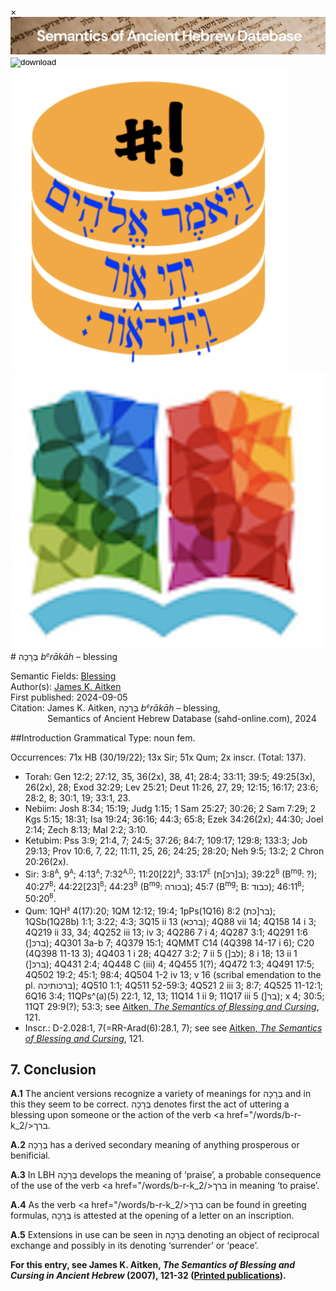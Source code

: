 <div id="modal" class="modal">
  <div class="modal-content">
    <span class="close">&times;</span>
    <div class="modal-body" id="modal-body"></div>
  </div>
</div><html><body><img id="banner" src="../../images/banners/banner.png" alt="banner" /></body></html>

<div><input id="download" title="Download/print the document" type="image" onclick="print_document()" src="../../images/icons/download3.png" alt="download" /></div><div><a id="shebanq" title="Word in SHEBANQ" href="https://shebanq.ancient-data.org/hebrew/word?id=1BRKHiin" target="_blank"><img src="../../images/icons/shebanq.png" alt="shebanq"></a></div><div><a id="ubs" title="Word in Semantic Dictionary of Biblical Hebrew" href="https://semanticdictionary.org/semdic.php?databaseType=SDBH&language=en&lemma=בְּרֵכָה&startPage=1" target="_blank"><img src="../../images/icons/ubs.png" alt="ubs"></a></div># בְּרָכָה <i>b<small><sup>e</sup></small>rākāh</i> – blessing

Semantic Fields:
[Blessing](../semantic_fields/blessing.md)&nbsp;&nbsp;&nbsp;<br>Author(s):
[James K. Aitken](../contributors/james_k._aitken.md)<br>
First published: 2024-09-05<br>Citation: James K. Aitken, בְּרָכָה <i>b<small><sup>e</sup></small>rākāh</i> – blessing, <br>                    &nbsp;&nbsp;&nbsp;&nbsp;&nbsp;&nbsp;&nbsp;&nbsp;&nbsp;&nbsp;&nbsp;&nbsp;&nbsp;&nbsp;                    Semantics of Ancient Hebrew Database (sahd-online.com), 2024



##Introduction
Grammatical Type: noun fem.

Occurrences: 71x HB (30/19/22); 13x Sir; 51x Qum; 2x inscr. (Total:
137).

* Torah: Gen 12:2; 27:12, 35, 36(2x), 38, 41; 28:4; 33:11; 39:5;
49:25(3x), 26(2x), 28; Exod 32:29; Lev 25:21; Deut 11:26, 27, 29;
12:15; 16:17; 23:6; 28:2, 8; 30:1, 19; 33:1, 23.
* Nebiim: Josh 8:34; 15:19; Judg 1:15; 1 Sam 25:27; 30:26; 2 Sam 7:29; 2 Kgs 5:15; 18:31; Isa 19:24; 36:16; 44:3; 65:8; Ezek 34:26(2x);
44:30; Joel 2:14; Zech 8:13; Mal 2:2; 3:10.
* Ketubim: Pss 3:9; 21:4, 7; 24:5; 37:26; 84:7; 109:17; 129:8; 133:3;
Job 29:13; Prov 10:6, 7, 22; 11:11, 25, 26; 24:25; 28:20; Neh 9:5;
13:2; 2 Chron 20:26(2x).
* Sir: 3:8<sup><small>A</small></sup>,
9<sup><small>A</small></sup>; 
4:13<sup><small>A</small></sup>;
7:32<sup><small>A,D</small></sup>; 
11:20[22]<sup><small>A</small></sup>;
33:17<sup><small>E</small></sup> 
(<span dir="rtl">ב[רכ]ת</span>);
39:22<sup><small>B</small></sup>
(B<sup>mg</sup>: ?); 
40:27<sup><small>B</small></sup>; 
44:22[23]<sup><small>B</small></sup>; 
44:23<sup><small>B</small></sup>
(B<sup>mg</sup>: <span dir="rtl">בכורה</span>);
45:7 (B<sup>mg</sup>; B:
<span dir="rtl">כבוד</span>);&lrm; 
46:11<sup><small>B</small></sup>; 
50:20<sup><small>B</small></sup>. 
* Qum: 1QH<sup><small>a</small></sup> 4(17):20; 1QM 12:12; 19:4; 1pPs(1Q16) 8:2 
(<span dir="rtl">בר[כת</span>);&lrm;
1QSb(1Q28b) 1:1; 3:22; 4:3; 3Q15 ii 13 
(<span dir="rtl">ברכא</span>);&lrm; 
4Q88 vii 14; 4Q158 14 i 3; 4Q219 ii 33, 34; 4Q252 iii 13; iv 3; 
4Q286 7 i 4; 4Q287 3:1;
4Q291 1:6 
(]<span dir="rtl">ברכ</span>);&lrm; 
4Q301 3a-b 7; 4Q379 15:1; 4QMMT C14 (4Q398 14-17 i 6); C20 (4Q398 11-13 3); 4Q403 1 i 28; 4Q427 3:2; 7 ii 5 
(]<span dir="rtl">לב</span>);&lrm; 
8 i 18; 13 ii 1 
(]<span dir="rtl">ברכ</span>);&lrm; 
4Q431 2:4; 4Q448 C (iii) 4; 4Q455 1(?); 4Q472 1:3; 4Q491 17:5; 4Q502 19:2; 45:1; 98:4; 4Q504 1-2 iv 13; v 16
(scribal emendation to the pl. 
<span dir="rtl">ברכותיכה</span>);&lrm; 
4Q510 1:1; 4Q511 52-59:3; 4Q521 2 iii 3; 8:7; 4Q525 11-12:1; 6Q16 3:4; 11QPs^(a)(5) 22:1, 12,
13; 11Q14 1 ii 9; 11Q17 iii 5 
(]<span dir="rtl">בר</span>);&lrm; 
x 4; 30:5; 11QT 29:9(?); 53:3; see <a href="/store/printed_publications/">Aitken, <i>The Semantics of Blessing and Cursing</i></a>, 121.
* Inscr.: D-2.028:1, 7(=RR-Arad(6):28.1, 7); see see <a href="/store/printed_publications/">Aitken, <i>The Semantics of Blessing and Cursing</i></a>, 121.


## 7. Conclusion

<b>A.1</b> The ancient versions recognize a variety of meanings for <span dir="rtl">בְּרָכָה</span> and in this they seem to be correct. 
<span dir="rtl">בְּרָכָה</span> denotes first the act of uttering a blessing upon someone or the action of the verb 
<a href="/words/b-r-k_2/><span dir="rtl" lang="he">ברך</span></a>.

<b>A.2</b> 
<span dir="rtl">בְּרָכָה</span> has a derived secondary meaning of anything prosperous or benificial.

<b>A.3</b> In LBH
<span dir="rtl">בְּרָכָה</span>
develops the meaning of ‘praise’, a probable consequence of the use of the verb <a href="/words/b-r-k_2/><span dir="rtl" lang="he">ברך</span></a>
in meaning ‘to praise’.

<b>A.4</b> 
As the verb <a href="/words/b-r-k_2/><span dir="rtl" lang="he">ברך</span></a> can be found in greeting formulas, <span dir="rtl">בְּרָכָה</span> is attested at the opening of a letter on an inscription.

<b>A.5</b> 
Extensions in use can be seen in <span dir="rtl">בְּרָכָה</span> denoting an object of reciprocal exchange and possibly in its denoting ‘surrender’ or ‘peace’.


<b>For this entry, see James K. Aitken, <i>The Semantics of Blessing and Cursing in Ancient Hebrew</i> (2007), 121-32 (<a href="/store/printed_publications/">Printed publications</a>).</b>




